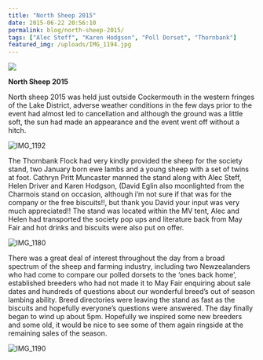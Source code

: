 ```yaml
---
title: "North Sheep 2015"
date: 2015-06-22 20:56:10
permalink: blog/north-sheep-2015/
tags: ["Alec Steff", "Karen Hodgson", "Poll Dorset", "Thornbank"]
featured_img: /uploads/IMG_1194.jpg
---
```


![](/uploads/IMG_1194.jpg)

**North Sheep 2015**

North sheep 2015 was held just outside Cockermouth in the western fringes of the Lake District, adverse weather conditions in the few days prior to the event had almost led to cancellation and although the ground was a little soft, the sun had made an appearance and the event went off without a hitch.

![IMG_1192](/uploads/IMG_1192.jpg)

The Thornbank Flock had very kindly provided the sheep for the society stand, two January born ewe lambs and a young sheep with a set of twins at foot. Cathryn Pritt Muncaster manned the stand along with Alec Steff, Helen Driver and Karen Hodgson, (David Eglin also moonlighted from the Charmois stand on occasion, although i’m not sure if that was for the company or the free biscuits!!, but thank you David your input was very much appreciated!! The stand was located within the MV tent, Alec and Helen had transported the society pop ups and literature back from May Fair and hot drinks and biscuits were also put on offer.

![IMG_1180](/uploads/IMG_1180.jpg)

There was a great deal of interest throughout the day from a broad spectrum of the sheep and farming industry, including two Newzealanders who had come to compare our polled dorsets to the ‘ones back home’, established breeders who had not made it to May Fair enquiring about sale dates and hundreds of questions about our wonderful breed’s out of season lambing ability. Breed directories were leaving the stand as fast as the biscuits and hopefully everyone’s questions were answered. The day finally began to wind up about 5pm. Hopefully we inspired some new breeders and some old, it would be nice to see some of them again ringside at the remaining sales of the season.

![IMG_1190](/uploads/IMG_1190.jpg)
